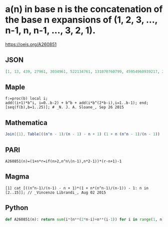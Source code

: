 # a\(n\) in base n is the concatenation of the base n expansions of \(1, 2, 3, \.\.\., n\-1, n, n\-1, \.\.\., 3, 2, 1\)\.
https://oeis.org/A260851
## JSON
```JSON
[1, 13, 439, 27961, 3034961, 522134761, 131870760799, 45954960939217, 21107054541321649, 12345678910987654321, 8954302429379707945271, 7883984846509322664831433, 8281481197999449959084458465, 10228838696316240496325238416281, 14674825961700306151086890240104831]
```
## Maple
```Maple
f:=proc(b) local i;
add((i+1)*b^i, i=0..b-2) + b^b + add(i*b^(2*b-i),i=1..b-1); end;
[seq(f(b),b=1..25)]; # _N. J. A. Sloane_, Sep 26 2015
```
## Mathematica
```Mathematica
Join[{1}, Table[((n^n - 1)/(n - 1) - n + 1) (1 + n (n^n - 1)/(n - 1)) - 1, {n, 2, 30}]] (* _Vincenzo Librandi_, Aug 02 2015 *)
```
## PARI
```PARI
A260851(n)=(1+n*r=if(n>2,n^n\(n-1),n*2-1))*(r-n+1)-1
```
## Magma
```Magma
[1] cat [((n^n-1)/(n-1) - n + 1)*(1 + n*(n^n-1)/(n-1)) - 1: n in [2..15]]; // _Vincenzo Librandi_, Aug 02 2015
```
## Python
```Python
def A260851(n): return sum(i*(n**(2*n-i)+n**(i-1)) for i in range(1, n)) + n**n # _Ya-Ping Lu_, Dec 23 2021
```
